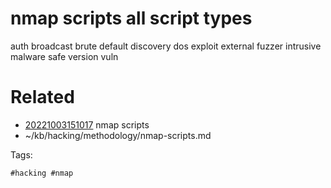 # nmap scripts all script types
auth
broadcast
brute
default
discovery
dos
exploit
external
fuzzer
intrusive
malware
safe
version
vuln

# Related

- [20221003151017](/zet/20221003151017/README.md) nmap scripts
- ~/kb/hacking/methodology/nmap-scripts.md

Tags:

    #hacking #nmap 
